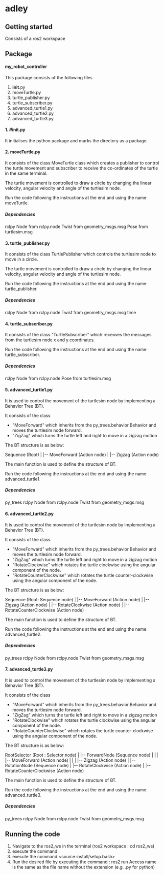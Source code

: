 # adley



## Getting started
Consists of a ros2 workspace



## Package
#### my_robot_controller

This package consists of the following files

1. __init__.py
2. moveTurtle.py
3. turtle_publisher.py
4. turtle_subscriber.py
5. advanced_turtle1.py
6. advanced_turtle2.py
7. advanced_turtle3.py


#### 1. #__init__.py

It initialises the python package and marks the directory as a package.

#### 2. moveTurtle.py

It consists of the class MoveTurtle class which creates a publisher to control the turtle movement and subscriber to receive the co-ordinates of the turtle in the same terminal.

The turtle movement is controlled to draw a circle by changing the linear velocity, angular velocity and angle of the turtlesim node.

Run the code following the instructions at the end and using the name moveTurtle.

##### Dependencies 
rclpy
Node from rclpy.node
Twist from geometry_msgs.msg
Pose from turtlesim.msg


#### 3. turtle_publisher.py

It consists of the class TurtlePublisher which controls the turtlesim node to move in a circle.

The turtle movement is controlled to draw a circle by changing the linear velocity, angular velocity and angle of the turtlesim node.

Run the code following the instructions at the end and using the name turtle_publisher.

##### Dependencies 
rclpy
Node from rclpy.node
Twist from geometry_msgs.msg
time

#### 4. turtle_subscriber.py

It consists of the class "TurtleSubscriber" which receoves the messages from the turtlesim node x and y coordinates.

Run the code following the instructions at the end and using the name turtle_subscriber.
##### Dependencies 
rclpy
Node from rclpy.node
Pose from turtlesim.msg

#### 5. advanced_turtle1.py

It is used to control the movement of the turtlesim node by implementing a Behavior Tree (BT).

It consists of the class 
- "MoveForward" which inherits from the py_trees.behavior.Behavior and moves the turtlesim node forward.
- "ZigZag" which turns the turtle left and right to move in a zigzag motion

The BT structure is as below:

Sequence (Root)
|
|-- MoveForward (Action node)
|
|-- Zigzag (Action node)



The main function is used to define the structure of BT.

Run the code following the instructions at the end and using the name advanced_turtle1.

##### Dependencies 
py_trees
rclpy
Node from rclpy.node
Twist from geometry_msgs.msg

#### 6. advanced_turtle2.py

It is used to control the movement of the turtlesim node by implementing a Behavior Tree (BT).

It consists of the class 
- "MoveForward" which inherits from the py_trees.behavior.Behavior and moves the turtlesim node forward.
- "ZigZag" which turns the turtle left and right to move in a zigzag motion
- "RotateClockwise" which rotates the turtle clockwise using the angular component of the node.
- "RotateCounterClockwise" which rotates the turtle counter-clockwise using the angular component of the node.

The BT structure is as below:

Sequence (Root: Sequence node)
|
|-- MoveForward (Action node)
|
|-- Zigzag (Action node)
|
|-- RotateClockwise (Action node)
|
|-- RotateCounterClockwise (Action node)



The main function is used to define the structure of BT.

Run the code following the instructions at the end and using the name advanced_turtle2.

##### Dependencies 
py_trees
rclpy
Node from rclpy.node
Twist from geometry_msgs.msg

#### 7. advanced_turtle3.py

It is used to control the movement of the turtlesim node by implementing a Behavior Tree (BT).

It consists of the class 
- "MoveForward" which inherits from the py_trees.behavior.Behavior and moves the turtlesim node forward.
- "ZigZag" which turns the turtle left and right to move in a zigzag motion
- "RotateClockwise" which rotates the turtle clockwise using the angular component of the node.
- "RotateCounterClockwise" which rotates the turtle counter-clockwise using the angular component of the node.

The BT structure is as below:

RootSelector (Root : Selector node)
|
|-- ForwardNode (Sequence node)
|   |
|   |-- MoveForward (Action node)
|   |
|   |-- Zigzag (Action node)
|
|-- RotationNode (Sequence node)
    |
    |-- RotateClockwise (Action node)
    |
    |-- RotateCounterClockwise (Action node)


The main function is used to define the structure of BT.

Run the code following the instructions at the end and using the name advanced_turtle3.

##### Dependencies 
py_trees
rclpy
Node from rclpy.node
Twist from geometry_msgs.msg




## Running the code
1. Navigate to the ros2_ws in the terminal (ros2 workspace : cd ros2_ws)
2. execute the command <colcon build>
3. execute the command <source install/setup.bash>
4. Run the desired file by executing the command : ros2 run <package name> <access name>
   Access name is the same as the file name without the extension (e.g. .py for python)


